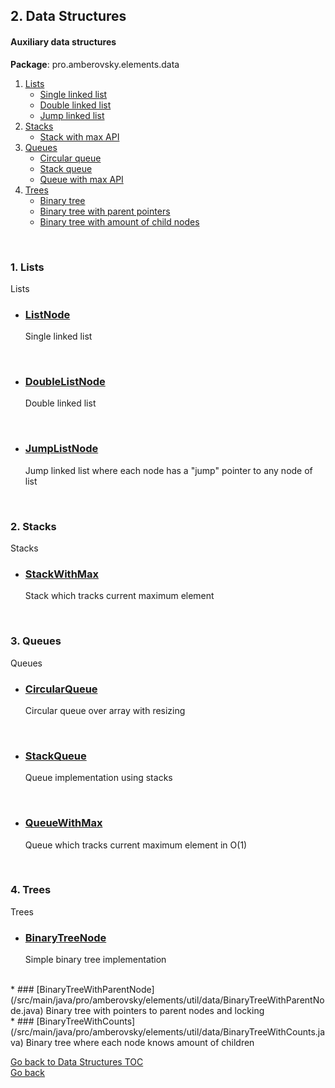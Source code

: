 ## <a name="data-structures"></a>2. Data Structures
#### Auxiliary data structures

**Package**: pro.amberovsky.elements.data  

1. [Lists](#lists)
   * [Single linked list](#lists-single-linked-list)
   * [Double linked list](#lists-double-linked-list)
   * [Jump linked list](#lists-jump-linked-list)
2. [Stacks](#stacks)
   * [Stack with max API](#stacks-with-max-api)
3. [Queues](#queues)
   * [Circular queue](#queues-circular-queue)
   * [Stack queue](#queues-stack-queue)
   * [Queue with max API](#queues-queue-with-max-api)
4. [Trees](#trees)
   * [Binary tree](#trees-binary-tree)
   * [Binary tree with parent pointers](#trees-binary-tree-with-parent-pointers)
   * [Binary tree with amount of child nodes](#trees-binary-tree-with-amount-of-child-nodes)
   
      
<br>

### 1. <a name="lists"></a>Lists
Lists
<br>

   * ### <a name="lists-single-linked-list"></a>[ListNode](/src/main/java/pro/amberovsky/elements/util/data/ListNode.java)
      Single linked list  
<br>

   * ### <a name="lists-double-linked-list"></a>[DoubleListNode](/src/main/java/pro/amberovsky/elements/util/data/DoubleListNode.java)
      Double linked list
<br>

   * ### <a name="lists-jump-linked-list"></a>[JumpListNode](/src/main/java/pro/amberovsky/elements/util/data/JumpListNode.java)
      Jump linked list where each node has a "jump" pointer to any node of list
<br>

### 2. <a name="stacks"></a>Stacks
Stacks
<br>

   * ### <a name="stacks-with-max-api"></a>[StackWithMax](/src/main/java/pro/amberovsky/elements/util/data/StackWithMax.java)
      Stack which tracks current maximum element   
<br>

### 3. <a name="queues"></a>Queues
Queues
<br>

   * ### <a name="queues-circular-queue"></a>[CircularQueue](/src/main/java/pro/amberovsky/elements/util/data/CircularQueue.java)
      Circular queue over array with resizing   
<br>

   * ### <a name="queues-stack-queue"></a>[StackQueue](/src/main/java/pro/amberovsky/elements/util/data/StackQueue.java)
      Queue implementation using stacks   
<br>

   * ### <a name="queues-queue-with-max-api"></a>[QueueWithMax](/src/main/java/pro/amberovsky/elements/util/data/QueueWithMax.java)
      Queue which tracks current maximum element in O(1)   
<br>
   
### 4. <a name="trees"></a>Trees
Trees
<br>

   * ### <a name="trees-binary-tree"></a>[BinaryTreeNode](/src/main/java/pro/amberovsky/elements/util/data/BinaryTreeNode.java)
      Simple binary tree implementation   
<br>
   * ### <a name="trees-binary-tree-with-parent-pointers"></a>[BinaryTreeWithParentNode](/src/main/java/pro/amberovsky/elements/util/data/BinaryTreeWithParentNode.java)
      Binary tree with pointers to parent nodes and locking
<br>
   * ### <a name="trees-binary-tree-with-amount-of-child-nodes"></a>[BinaryTreeWithCounts](/src/main/java/pro/amberovsky/elements/util/data/BinaryTreeWithCounts.java)
      Binary tree where each node knows amount of children   
<br>

[Go back to Data Structures TOC](#data-structures)  
[Go back](/README.md)
